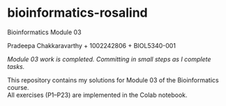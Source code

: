 # bioinformatics-rosalind
Bioinformatics Module 03

Pradeepa Chakkaravarthy + 1002242806 + BIOL5340-001

*Module 03 work is completed. Committing in small steps as I complete tasks.*

This repository contains my solutions for Module 03 of the Bioinformatics course.  
All exercises (P1–P23) are implemented in the Colab notebook. 
